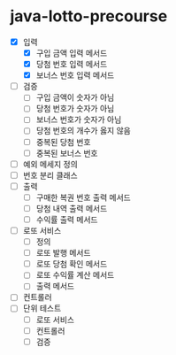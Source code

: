 # java-lotto-precourse

- [x] 입력
    - [x] 구입 금액 입력 메서드
    - [x] 당첨 번호 입력 메서드
    - [x] 보너스 번호 입력 메서드
- [ ] 검증
    - [ ] 구입 금액이 숫자가 아님
    - [ ] 당첨 번호가 숫자가 아님
    - [ ] 보너스 번호가 숫자가 아님
    - [ ] 당첨 번호의 개수가 옳지 않음
    - [ ] 중복된 당첨 번호
    - [ ] 중복된 보너스 번호
- [ ] 예외 메세지 정의
- [ ] 번호 분리 클래스
- [ ] 출력
    - [ ] 구매한 복권 번호 출력 메서드
    - [ ] 당첨 내역 출력 메서드
    - [ ] 수익률 출력 메서드
- [ ] 로또 서비스
    - [ ] 정의
    - [ ] 로또 발행 메서드
    - [ ] 로또 당첨 확인 메서드
    - [ ] 로또 수익률 계산 메서드
    - [ ] 출력 메서드
- [ ] 컨트롤러
- [ ] 단위 테스트
    - [ ] 로또 서비스
    - [ ] 컨트롤러
    - [ ] 검증